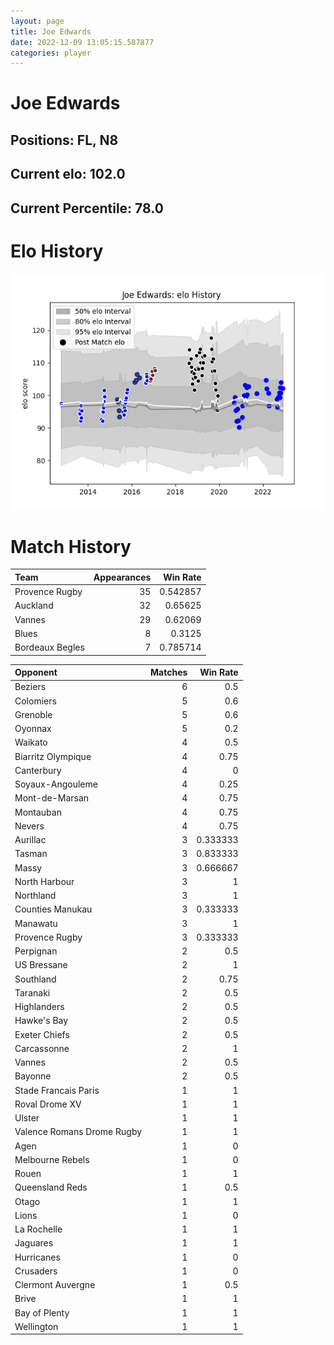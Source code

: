 ```yaml
---  
layout: page  
title: Joe Edwards  
date: 2022-12-09 13:05:15.587877  
categories: player  
---
```

# Joe Edwards

## Positions: FL, N8

## Current elo: 102.0

## Current Percentile: 78.0

# Elo History


![elo history](history_JoeEdwards.png)
# Match History


| Team            |   Appearances |   Win Rate |
|:----------------|--------------:|-----------:|
| Provence Rugby  |            35 |   0.542857 |
| Auckland        |            32 |   0.65625  |
| Vannes          |            29 |   0.62069  |
| Blues           |             8 |   0.3125   |
| Bordeaux Begles |             7 |   0.785714 |

| Opponent                   |   Matches |   Win Rate |
|:---------------------------|----------:|-----------:|
| Beziers                    |         6 |   0.5      |
| Colomiers                  |         5 |   0.6      |
| Grenoble                   |         5 |   0.6      |
| Oyonnax                    |         5 |   0.2      |
| Waikato                    |         4 |   0.5      |
| Biarritz Olympique         |         4 |   0.75     |
| Canterbury                 |         4 |   0        |
| Soyaux-Angouleme           |         4 |   0.25     |
| Mont-de-Marsan             |         4 |   0.75     |
| Montauban                  |         4 |   0.75     |
| Nevers                     |         4 |   0.75     |
| Aurillac                   |         3 |   0.333333 |
| Tasman                     |         3 |   0.833333 |
| Massy                      |         3 |   0.666667 |
| North Harbour              |         3 |   1        |
| Northland                  |         3 |   1        |
| Counties Manukau           |         3 |   0.333333 |
| Manawatu                   |         3 |   1        |
| Provence Rugby             |         3 |   0.333333 |
| Perpignan                  |         2 |   0.5      |
| US Bressane                |         2 |   1        |
| Southland                  |         2 |   0.75     |
| Taranaki                   |         2 |   0.5      |
| Highlanders                |         2 |   0.5      |
| Hawke's Bay                |         2 |   0.5      |
| Exeter Chiefs              |         2 |   0.5      |
| Carcassonne                |         2 |   1        |
| Vannes                     |         2 |   0.5      |
| Bayonne                    |         2 |   0.5      |
| Stade Francais Paris       |         1 |   1        |
| Roval Drome XV             |         1 |   1        |
| Ulster                     |         1 |   1        |
| Valence Romans Drome Rugby |         1 |   1        |
| Agen                       |         1 |   0        |
| Melbourne Rebels           |         1 |   0        |
| Rouen                      |         1 |   1        |
| Queensland Reds            |         1 |   0.5      |
| Otago                      |         1 |   1        |
| Lions                      |         1 |   0        |
| La Rochelle                |         1 |   1        |
| Jaguares                   |         1 |   1        |
| Hurricanes                 |         1 |   0        |
| Crusaders                  |         1 |   0        |
| Clermont Auvergne          |         1 |   0.5      |
| Brive                      |         1 |   1        |
| Bay of Plenty              |         1 |   1        |
| Wellington                 |         1 |   1        |